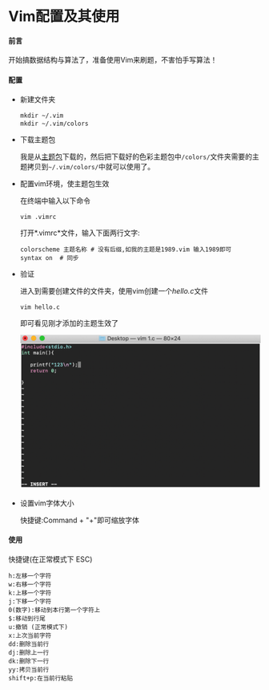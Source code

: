 # Vim配置及其使用

#### 前言

开始搞数据结构与算法了，准备使用Vim来刷题，不害怕手写算法！

#### 配置

- 新建文件夹

  ```nginx
  mkdir ~/.vim
  mkdir ~/.vim/colors
  ```

- 下载主题包

  我是从[主题包](https://github.com/flazz/vim-colorschemes)下载的，然后把下载好的色彩主题包中`/colors/`文件夹需要的主题拷贝到`~/.vim/colors/`中就可以使用了。

- 配置vim环境，使主题包生效

  在终端中输入以下命令

  ```nginx
  vim .vimrc
  ```

  打开*.vimrc*文件，输入下面两行文字:

  ```nginx
  colorscheme 主题名称 # 没有后缀,如我的主题是1989.vim 输入1989即可
  syntax on  # 同步
  ```

- 验证

  进入到需要创建文件的文件夹，使用vim创建一个*hello.c*文件

  ```nginx
  vim hello.c
  ```

  即可看见刚才添加的主题生效了

  <img src="../images/vimTheme.png" style="zoom:50%;" />

- 设置vim字体大小

  快捷键:Command  + "+"即可缩放字体 

  

#### 使用

快捷键(在正常模式下 ESC)

```nginx
h:左移一个字符
w:右移一个字符
k:上移一个字符
j:下移一个字符
0(数字):移动到本行第一个字符上
$:移动到行尾
u:撤销 (正常模式下)
x:上次当前字符
dd:删除当前行
dj:删除上一行
dk:删除下一行
yy:拷贝当前行
shift+p:在当前行粘贴
```




